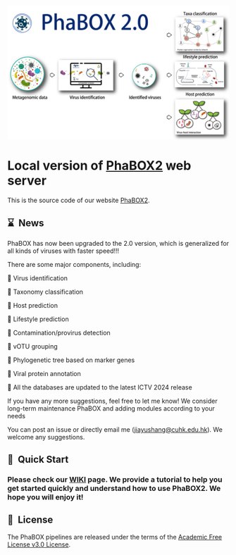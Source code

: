 <img src='imgs/logo.png'>

# Local version of [PhaBOX2](https://phage.ee.cityu.edu.hk) web server



This is the source code of our website [PhaBOX2](https://phage.ee.cityu.edu.hk).

<a name="news"></a>
## ⌛️&nbsp; News

PhaBOX has now been upgraded to the 2.0 version, which is generalized for all kinds of viruses with faster speed!!! 

There are some major components, including:

  🎉 Virus identification

  🎉 Taxonomy classification

  🎉 Host prediction

  🎉 Lifestyle prediction

  🎉 Contamination/provirus detection

  🎉 vOTU grouping

  🎉 Phylogenetic tree based on marker genes

  🎉 Viral protein annotation

  🎉 All the databases are updated to the latest ICTV 2024 release

If you have any more suggestions, feel free to let me know! We consider long-term maintenance PhaBOX and adding modules according to your needs

You can post an issue or directly email me (jiayushang@cuhk.edu.hk). We welcome any suggestions.

<a name="quick"></a>
## 🚀&nbsp; Quick Start
### Please check our [WIKI](https://github.com/KennthShang/PhaBOX/wiki) page. We provide a tutorial to help you get started quickly and understand how to use PhaBOX2. We hope you will enjoy it!




<a name="license"></a>

## 📘&nbsp; License
The PhaBOX pipelines are released under the terms of the [Academic Free License v3.0 License](https://choosealicense.com/licenses/afl-3.0/).
